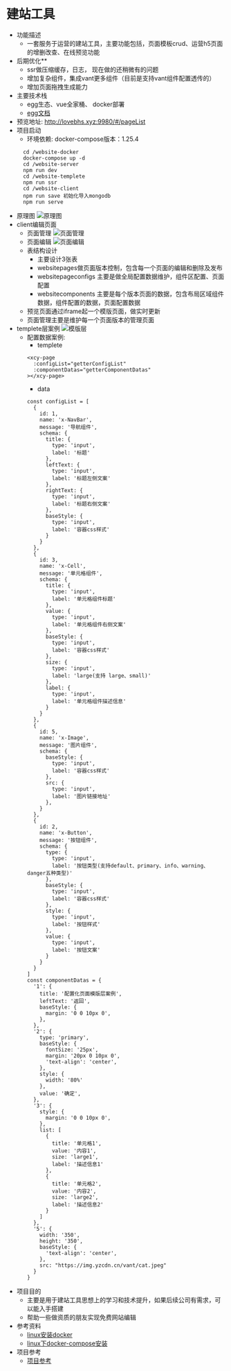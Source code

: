 # 建站工具
+ 功能描述
  + 一套服务于运营的建站工具，主要功能包括，页面模板crud、运营h5页面的增删改查、在线预览功能
+ 后期优化**
  + ssr做压缩缓存，日志， 现在做的还稍微有的问题
  + 增加复杂组件，集成vant更多组件（目前是支持vant组件配置透传的）
  + 增加页面拖拽生成能力
+ 主要技术栈
  + egg生态、vue全家桶、 docker部署
  + [egg文档](https://eggjs.github.io/)
+ 预览地址: http://lovebhs.xyz:9980/#/pageList
+ 项目启动
  + 环境依赖: docker-compose版本：1.25.4
  ```
    cd /website-docker
    docker-compose up -d
    cd /website-server
    npm run dev
    cd /website-templete
    npm run ssr
    cd /website-client
    npm run save 初始化导入mongodb
    npm run serve
  ```
+ 原理图
  ![原理图](https://graph.baidu.com/resource/121d6d73565c34b6e4c6101585895640.jpg)
+ client编辑页面
  + 页面管理
  ![页面管理](https://graph.baidu.com/resource/121dbedafa7d0e446675401586052268.jpg)
  + 页面编辑
  ![页面编辑](https://graph.baidu.com/resource/121644244960de12fd58f01586052325.jpg)
  + 表结构设计
    + 主要设计3张表
    + websitepages做页面版本控制，包含每一个页面的编辑和删除及发布
    + websitepageconfigs 主要是做全局配置数据维护，组件区配置、页面配置
    + websitecomponents 主要是每个版本页面的数据，包含布局区域组件数据，组件配置的数据，页面配置数据
  + 预览页面通过iframe起一个模版页面，做实时更新
  + 页面管理主要是维护每一个页面版本的管理页面
+ templete层案例
  ![模版层](https://graph.baidu.com/resource/12141f6ffd6382b19adaf01585895653.jpg)
  + 配置数据案例:
    + templete
    ```
    <xcy-page
      :configList="getterConfigList"
      :componentDatas="getterComponentDatas"
    ></xcy-page>
    ```
    + data
    ```
    const configList = [
      {
        id: 1,
        name: 'x-NavBar',
        message: '导航组件',
        schema: {
          title: {
            type: 'input',
            label: '标题'
          },
          leftText: {
            type: 'input',
            label: '标题左侧文案'
          },
          rightText: {
            type: 'input',
            label: '标题右侧文案'
          },
          baseStyle: {
            type: 'input',
            label: '容器css样式'
          }
        }
      },
      {
        id: 3,
        name: 'x-Cell',
        message: '单元格组件',
        schema: {
          title: {
            type: 'input',
            label: '单元格组件标题'
          },
          value: {
            type: 'input',
            label: '单元格组件右侧文案'
          },
          baseStyle: {
            type: 'input',
            label: '容器css样式'
          },
          size: {
            type: 'input',
            label: 'large(支持 large、small)'
          },
          label: {
            type: 'input',
            label: '单元格组件描述信息'
          }
        }
      },
      {
        id: 5,
        name: 'x-Image',
        message: '图片组件',
        schema: {
          baseStyle: {
            type: 'input',
            label: '容器css样式'
          },
          src: {
            type: 'input',
            label: '图片链接地址'
          },
        }
      },
      {
        id: 2,
        name: 'x-Button',
        message: '按钮组件',
        schema: {
          type: {
            type: 'input',
            label: '按钮类型(支持default、primary、info、warning、danger五种类型)'
          },
          baseStyle: {
            type: 'input',
            label: '容器css样式'
          },
          style: {
            type: 'input',
            label: '按钮样式'
          },
          value: {
            type: 'input',
            label: '按钮文案'
          }
        }
      }
    ]
    const componentDatas = {
      '1': {
        title: '配置化页面模版层案例',
        leftText: '返回',
        baseStyle: {
          margin: '0 0 10px 0',
        },
      },
      '2': {
        type: 'primary',
        baseStyle: {
          fontSize: '25px',
          margin: '20px 0 10px 0',
          'text-align': 'center',
        },
        style: {
          width: '80%'
        },
        value: '确定',
      },
      '3': {
        style: {
          margin: '0 0 10px 0',
        },
        list: [
          {
            title: '单元格1',
            value: '内容1',
            size: 'large1',
            label: '描述信息1'
          },
          {
            title: '单元格2',
            value: '内容2',
            size: 'large2',
            label: '描述信息2'
          }
        ]
      },
      '5': {
        width: '350',
        height: '350',
        baseStyle: {
          'text-align': 'center',
        },
        src: "https://img.yzcdn.cn/vant/cat.jpeg"
      }
    }
    ```
+ 项目目的
  + 主要是用于建站工具思想上的学习和技术提升，如果后续公司有需求，可以能入手搭建
  + 帮助一些做资质的朋友实现免费网站编辑
+ 参考资料
  + [linux安装docker](https://www.jianshu.com/p/2dae7b13ce2f)
  + [linux下docker-compose安装](https://www.cnblogs.com/tsbing/p/11442175.html)
+ 项目参考
  + [项目参考](https://github.com/page-pipepline/pipeline-editor)